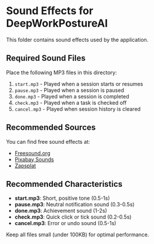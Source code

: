 # Sound Effects for DeepWorkPostureAI

This folder contains sound effects used by the application.

## Required Sound Files

Place the following MP3 files in this directory:

1. `start.mp3` - Played when a session starts or resumes
2. `pause.mp3` - Played when a session is paused
3. `done.mp3` - Played when a session is completed
4. `check.mp3` - Played when a task is checked off
5. `cancel.mp3` - Played when session history is cleared

## Recommended Sources

You can find free sound effects at:
- [Freesound.org](https://freesound.org/)
- [Pixabay Sounds](https://pixabay.com/sound-effects/)
- [Zapsplat](https://www.zapsplat.com/)

## Recommended Characteristics

- **start.mp3**: Short, positive tone (0.5-1s)
- **pause.mp3**: Neutral notification sound (0.3-0.5s)
- **done.mp3**: Achievement sound (1-2s)
- **check.mp3**: Quick click or tick sound (0.2-0.5s)
- **cancel.mp3**: Error or undo sound (0.5-1s)

Keep all files small (under 100KB) for optimal performance. 